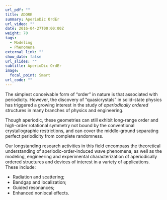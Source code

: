 ```yaml
---
url_pdf: ""
title: ADORE
summary: AperioDic OrdEr
url_video: ""
date: 2016-04-27T00:00:00Z
weight: 70
tags:
  - Modeling
  - Phenomena
external_link: ""
show_date: false
url_slides: ""
subtitle: AperioDic OrdEr
image:
  focal_point: Smart
url_code: ""
---
```


The simplest conceivable form of “order” in nature is that associated with periodicity. However, the discovery of “quasicrystals” in solid-state physics has triggered a growing interest in the study of *aperiodically ordered* structures in many branches of physics and engineering.

Though aperiodic, these geometries can still exhibit long-range order and high-order rotational symmetry not bound by the conventional crystallographic restrictions, and can cover the middle-ground separating perfect periodicity from complete randomness.

Our longstanding research activities in this field encompass the theoretical understanding of aperiodic-order-induced wave phenomena, as well as the modeling, engineering and experimental characterization of aperiodically ordered structures and devices of interest in a variety of applications. These include:
- Radiation and scattering;
- Bandgap and localization;
- Guided resonances;
- Enhanced nonlocal effects.
